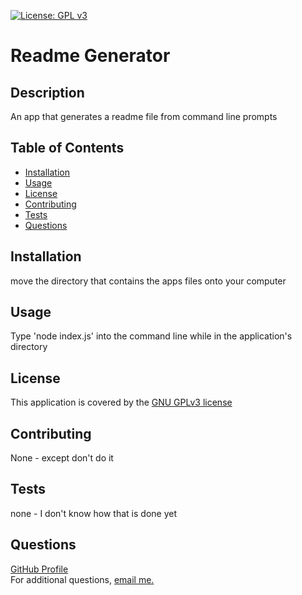 
[![License: GPL v3](https://img.shields.io/badge/License-GPLv3-blue.svg)](https://www.gnu.org/licenses/gpl-3.0)

# Readme Generator
    
## Description
An app that generates a readme file from command line prompts

## Table of Contents
* [Installation](#installation)
* [Usage](#usage)
* [License](#license)
* [Contributing](#contributing)
* [Tests](#tests)
* [Questions](#questions)

## Installation
move the directory that contains the apps files onto your computer

## Usage
Type 'node index.js' into the command line while in the application's directory

## License
This application is covered by the [GNU GPLv3 license](https://choosealicense.com/licenses/gpl-3.0/)

## Contributing
None - except don't do it

## Tests
none - I don't know how that is done yet

## Questions
[GitHub Profile](https://github.com/johnproodian)<br>
For additional questions, [email me.](mailto:jproodian721@gmail.com)
